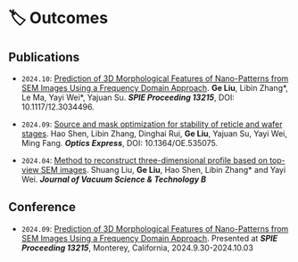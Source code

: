 # 🏷️ Outcomes

## Publications

- `2024.10`: [Prediction of 3D Morphological Features of Nano-Patterns from SEM Images Using a Frequency Domain Approach](https://doi.org/10.1117/12.3034496). **Ge Liu**, Libin Zhang\*, Le Ma, Yayi Wei\*, Yajuan Su. ***SPIE Proceeding 13215***, DOI: 10.1117/12.3034496.

- `2024.09`: [Source and mask optimization for stability of reticle and wafer stages](https://doi.org/10.1364/OE.535075). Hao Shen, Libin Zhang, Dinghai Rui, **Ge Liu**, Yajuan Su, Yayi Wei, Ming Fang. ***Optics Express***, DOI: 10.1364/OE.535075.

- `2024.04`: [Method to reconstruct three-dimensional profile based on top-view SEM images](https://doi.org/10.1116/6.0003471). Shuang Liu, **Ge Liu**, Hao Shen, Libin Zhang\* and Yayi Wei. ***Journal of Vacuum Science & Technology B*** 

## Conference

- `2024.09`: <u>Prediction of 3D Morphological Features of Nano-Patterns from SEM Images Using a Frequency Domain Approach</u>. Presented at ***SPIE Proceeding 13215***, Monterey, California, 2024.9.30-2024.10.03
